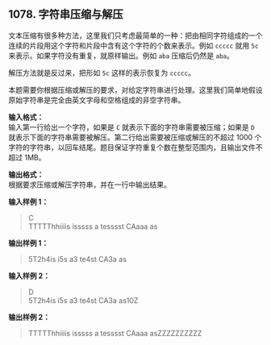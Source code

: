 ﻿## 1078. 字符串压缩与解压
文本压缩有很多种方法，这里我们只考虑最简单的一种：把由相同字符组成的一个连续的片段用这个字符和片段中含有这个字符的个数来表示。例如 `ccccc` 就用 `5c` 来表示。如果字符没有重复，就原样输出。例如 `aba` 压缩后仍然是 `aba`。

解压方法就是反过来，把形如 `5c` 这样的表示恢复为 `ccccc`。

本题需要你根据压缩或解压的要求，对给定字符串进行处理。这里我们简单地假设原始字符串是完全由英文字母和空格组成的非空字符串。

**输入格式：**  
输入第一行给出一个字符，如果是 `C` 就表示下面的字符串需要被压缩；如果是 `D` 就表示下面的字符串需要被解压。第二行给出需要被压缩或解压的不超过 1000 个字符的字符串，以回车结尾。题目保证字符重复个数在整型范围内，且输出文件不超过 1MB。

**输出格式：**  
根据要求压缩或解压字符串，并在一行中输出结果。

**输入样例 1：**
>C  
TTTTThhiiiis isssss a   tesssst CAaaa as  

**输出样例 1：**
>5T2h4is i5s a3 te4st CA3a as  

**输入样例 2：**
>D  
5T2h4is i5s a3 te4st CA3a as10Z  

**输出样例 2：**
>TTTTThhiiiis isssss a   tesssst CAaaa asZZZZZZZZZZ  